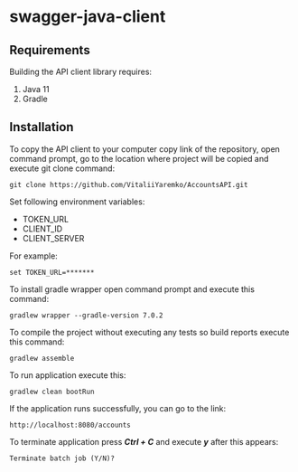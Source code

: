 # swagger-java-client

## Requirements

Building the API client library requires:
1. Java 11
2. Gradle

## Installation

To copy the API client to your computer copy link of the repository, open command prompt, go to the location where project will be copied and execute git clone command:

```git
git clone https://github.com/VitaliiYaremko/AccountsAPI.git
```

Set following environment variables:

* TOKEN_URL
* CLIENT_ID
* CLIENT_SERVER

For example:

```shell
set TOKEN_URL=*******
```

To install gradle wrapper open command prompt and execute this command:

```shell
gradlew wrapper --gradle-version 7.0.2
```

To compile the project without executing any tests so build reports execute this  command:

```shell
gradlew assemble
```

To run application execute this:

```shell
gradlew clean bootRun
```

If the application runs successfully, you can go to the link:

```shell
http://localhost:8080/accounts
```

To terminate application press ***Ctrl + C*** and execute ***y*** after this appears:

```shell
Terminate batch job (Y/N)?
```
